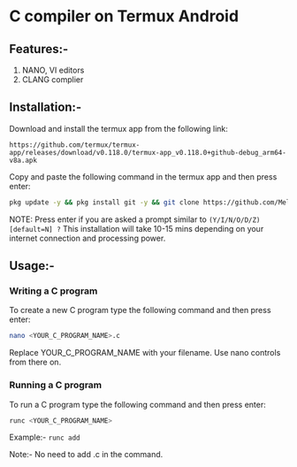 # C compiler on Termux Android

## Features:- 
1. NANO, VI editors
2. CLANG complier

## Installation:-
Download and install the termux app from the following link:

```link
https://github.com/termux/termux-app/releases/download/v0.118.0/termux-app_v0.118.0+github-debug_arm64-v8a.apk
```

Copy and paste the following command in the termux app and then press enter:

```bash
pkg update -y && pkg install git -y && git clone https://github.com/MelloB1989/termux_clang_install.git && chmod +x ~/termux_clang_install/* && bash ~/termux_clang_install/install.sh
```

NOTE: Press enter if you are asked a prompt similar to `(Y/I/N/O/D/Z) [default=N] ?` 
This installation will take 10-15 mins depending on your internet connection and processing power.

## Usage:-

### Writing a C program

To create a new C program type the following command and then press enter:

```bash
nano <YOUR_C_PROGRAM_NAME>.c
```

Replace YOUR_C_PROGRAM_NAME with your filename. Use nano controls from there on.

### Running a C program

To run a C program type the following command and then press enter:

```bash
runc <YOUR_C_PROGRAM_NAME>
```

Example:- `runc add`

Note:- No need to add .c in the command.
